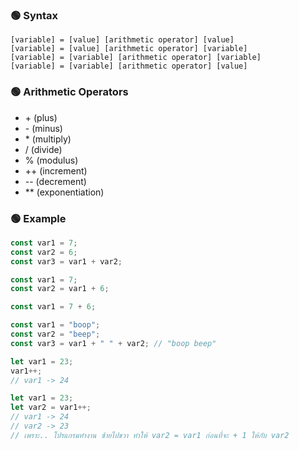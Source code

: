 ### 🟢 Syntax
```
[variable] = [value] [arithmetic operator] [value]
[variable] = [value] [arithmetic operator] [variable]
[variable] = [variable] [arithmetic operator] [variable]
[variable] = [variable] [arithmetic operator] [value]
```


### 🟢 Arithmetic Operators
  - \+ (plus)
  - \- (minus)
  - \* (multiply)
  - / (divide)
  - % (modulus)
  - ++ (increment)
  - -- (decrement)
  - ** (exponentiation)



### 🟢 Example
```JavaScript
const var1 = 7;
const var2 = 6;
const var3 = var1 + var2;
```
```JavaScript
const var1 = 7;
const var2 = var1 + 6;
```
```JavaScript
const var1 = 7 + 6;
```
```JavaScript
const var1 = "boop";
const var2 = "beep";
const var3 = var1 + " " + var2; // "boop beep"
```
```JavaScript
let var1 = 23;
var1++;
// var1 -> 24
```
```JavaScript
let var1 = 23;
let var2 = var1++;
// var1 -> 24
// var2 -> 23
// เพราะ.. โปรแกรมทำงาน ซ้ายไปขวา ทำให้ var2 = var1 ก่อนที่จะ + 1 ให้กับ var2
```